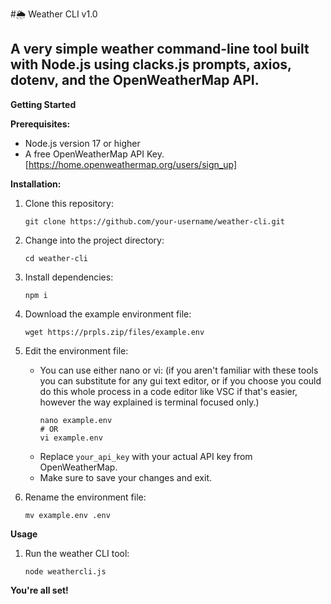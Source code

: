 #🌦️ Weather CLI v1.0

## A very simple weather command-line tool built with Node.js using clacks.js prompts, axios, dotenv, and the OpenWeatherMap API.

**Getting Started**

**Prerequisites:**

* Node.js version 17 or higher 
* A free OpenWeatherMap API Key. [https://home.openweathermap.org/users/sign_up]

**Installation:**
1. Clone this repository:
   ```
   git clone https://github.com/your-username/weather-cli.git
   ```

2. Change into the project directory:
   ```
   cd weather-cli
   ```

3. Install dependencies:
   ```
   npm i 
   ```

4. Download the example environment file:
   ```
   wget https://prpls.zip/files/example.env
   ```

5. Edit the environment file:
   * You can use either nano or vi: (if you aren't familiar with these tools you can substitute for any gui text editor, or if you choose you could do this whole process in a code editor like VSC if that's easier, however the way explained is terminal focused only.)
     ```
     nano example.env 
     # OR
     vi example.env
     ```
   * Replace `your_api_key` with your actual API key from OpenWeatherMap.
   * Make sure to save your changes and exit.

6. Rename the environment file:
   ```
   mv example.env .env 
   ```

**Usage**

1. Run the weather CLI tool:
   ```
   node weathercli.js
   ```

**You're all set!**
